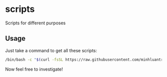 # scripts
Scripts for different purposes

## Usage

Just take a command to get all these scripts:

```sh
/bin/bash -c "$(curl -fsSL https://raw.githubusercontent.com/minhluantran017/scripts/master/get-scripts.sh)"
```

Now feel free to investigate!